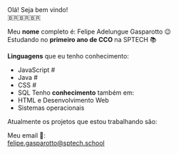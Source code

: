 
<div >
  Olá! Seja bem vindo! <br>
     🇧🇷🇧🇷🇧🇷

Meu **nome** completo é: Felipe Adelungue Gasparotto 😉 <br>
Estudando no **primeiro ano de CCO** na SPTECH 📚 <br>

**Linguagens** que eu tenho conhecimento:
- JavaScript #
- Java #
- CSS #
- SQL
Tenho **conhecimento** também em:<br>
- HTML e Desenvolvimento Web
- Sistemas operacionais
  

Atualmente os projetos que estou trabalhando são: <br>


Meu email 📨:<br>
felipe.gasparotto@sptech.school


</div>
